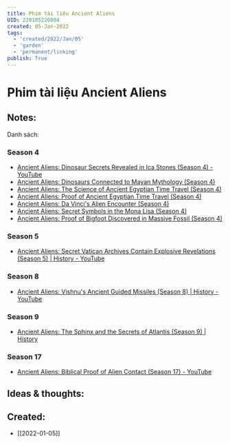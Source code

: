 ```yaml
---
title: Phim tài liệu Ancient Aliens
UID: 220105220804
created: 05-Jan-2022
tags:
  - 'created/2022/Jan/05'
  - 'garden'
  - 'permanent/linking'
publish: True
---
```

# Phim tài liệu Ancient Aliens

## Notes:

Danh sách:

### Season 4
- [Ancient Aliens: Dinosaur Secrets Revealed in Ica Stones (Season 4) - YouTube](https://www.youtube.com/watch?v=87UEd0zYu2E)
- [Ancient Aliens: Dinosaurs Connected to Mayan Mythology (Season 4)](https://youtu.be/CaILu7wqdB0)
- [Ancient Aliens: The Science of Ancient Egyptian Time Travel (Season 4)](https://youtu.be/VnEbLRQiWso)
- [Ancient Aliens: Proof of Ancient Egyptian Time Travel (Season 4)](https://youtu.be/O6z_DWrX48s)
- [Ancient Aliens: Da Vinci's Alien Encounter (Season 4)](https://youtu.be/7MozjTshUr8)
- [Ancient Aliens: Secret Symbols in the Mona Lisa (Season 4)](https://youtu.be/vBLKYhfwyc4)
- [Ancient Aliens: Proof of Bigfoot Discovered in Massive Fossil (Season 4)](https://youtu.be/ZjSkA5zMX6o)

### Season 5
- [Ancient Aliens: Secret Vatican Archives Contain Explosive Revelations (Season 5) | History - YouTube](https://www.youtube.com/watch?v=neCWY4XqEU8)


### Season 8
- [Ancient Aliens: Vishnu's Ancient Guided Missiles (Season 8) | History - YouTube](https://www.youtube.com/watch?v=Z2_f3YXGGuA)

### Season 9
- [Ancient Aliens: The Sphinx and the Secrets of Atlantis (Season 9) | History](https://www.youtube.com/watch?v=IoQ7qkm31Pw)

### Season 17
- [Ancient Aliens: Biblical Proof of Alien Contact (Season 17) - YouTube](https://www.youtube.com/watch?v=jMPFd8k7jGo)

## Ideas & thoughts:



## Created:
- [[2022-01-05]]
